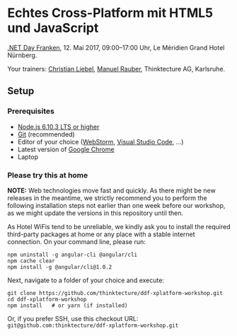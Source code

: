 # Echtes Cross-Platform mit HTML5 und JavaScript

[.NET Day Franken](http://www.dotnet-day-franken.de/workshops/item/1-echtes-cross-platform-mit-html5-und-javascript-in-action), 12. Mai 2017, 09:00–17:00 Uhr, Le Méridien Grand Hotel Nürnberg.

Your trainers: [Christian Liebel](https://twitter.com/chris_liebel), [Manuel Rauber](https://twitter.com/ManuelRauber), Thinktecture AG, Karlsruhe.

## Setup

### Prerequisites

- [Node.js 6.10.3 LTS or higher](https://nodejs.org/en/)
- [Git](https://git-scm.com/) (recommended)
- Editor of your choice ([WebStorm](https://www.jetbrains.com/webstorm/), [Visual Studio Code](https://code.visualstudio.com/), …)
- Latest version of [Google Chrome](https://www.google.de/chrome/browser/desktop/)
- Laptop

### Please try this at home

**NOTE:** Web technologies move fast and quickly. As there might be new releases in the meantime, we strictly recommend you to perform the following installation steps not earlier than one week before our workshop, as we might update the versions in this repository until then.

As Hotel WiFis tend to be unreliable, we kindly ask you to install the required third-party packages at home or any place with a stable internet connection. On your command line, please run:

```
npm uninstall -g angular-cli @angular/cli
npm cache clear
npm install -g @angular/cli@1.0.2
```

Next, navigate to a folder of your choice and execute:

```
git clone https://github.com/thinktecture/ddf-xplatform-workshop.git
cd ddf-xplatform-workshop
npm install   # or yarn (if installed)
```

Or, if you prefer SSH, use this checkout URL: `git@github.com:thinktecture/ddf-xplatform-workshop.git`
